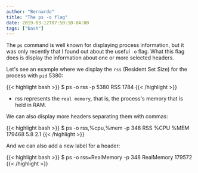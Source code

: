 ```yaml
---
author: "Bernardo"
title: "The ps -o flag"
date: 2019-03-12T07:50:10-04:00
tags: ["bash"]
---
```


The `ps` command is well known for displaying process information, but
it was only recently that I found out about the useful `-o` flag. What
this flag does is display the information about one or more selected
headers.

Let's see an example where we display the `rss` (Resident Set Size) for the
process with `pid` 5380:

{{< highlight bash >}}
$ ps -o rss -p 5380
   RSS
  1784
{{< /highlight >}}

* rss represents the `real memory`, that is, the process's memory that is
held in RAM.

We can also display more headers separating them with commas:

{{< highlight bash >}}
$ ps -o rss,%cpu,%mem -p 348
   RSS  %CPU %MEM
179468   5.8  2.1
{{< /highlight >}}

And we can also add a new label for a header:

{{< highlight bash >}}
$ ps -o rss=RealMemory -p 348
RealMemory
    179572
{{< /highlight >}}
